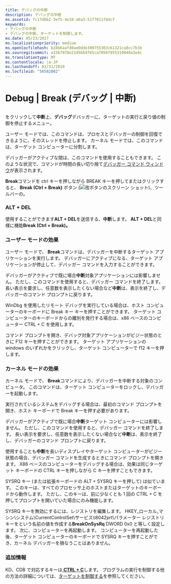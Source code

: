 ```yaml
---
title: デバッグの中断
description: デバッグの中断
ms.assetid: fc17d0b2-3ef5-4e10-a6a3-51f7011fddcf
keywords:
- デバッグの中断
- デバッグの中断、ターゲットを制御します。
ms.date: 05/23/2017
ms.localizationpriority: medium
ms.openlocfilehash: b28b6aaf40ae0dde309755303c61321ca8cc7b3b
ms.sourcegitcommit: a33b7978e22d5bb9f65ca7056f955319049a2e4c
ms.translationtype: MT
ms.contentlocale: ja-JP
ms.lasthandoff: 01/31/2019
ms.locfileid: "56582002"
---
```

# <a name="debug--break"></a>Debug | Break (デバッグ | 中断)


## <span id="ddk_debug_break_dbg"></span><span id="DDK_DEBUG_BREAK_DBG"></span>


をクリックして**中断**上、**デバッグ**デバッガーに、ターゲットの実行と戻り値の制御を停止するメニュー。

ユーザー モードでは、このコマンドは、プロセスとデバッガーの制御を回復できるように、そのスレッドを停止します。 カーネル モードでは、このコマンドは、ターゲット コンピューターに分割します。

デバッガーがアクティブな間は、このコマンドを使用することもできます。 このような状況で、コマンドが時間の長い切り捨て[デバッガー コマンド ウィンドウ](debugger-command-window.md)が表示されます。

**Break**コマンドを ctrl キーを押しながら BREAK キーを押してまたはクリックすると、 **Break (Ctrl + Break)** ボタン (![改ボタンのスクリーン ショット](images/tbbreak.png))、ツールバーの。

### <a name="span-idaltdelspanspan-idaltdelspanaltdel"></a><span id="ALT_DEL"></span><span id="alt_del"></span>ALT + DEL

使用することができます**ALT + DEL**を送信する、**中断**します。 **ALT + DEL**と同様に機能**Break (Ctrl + Break)。**

### <a name="span-idusermodeeffectsspanspan-idusermodeeffectsspanuser-mode-effects"></a><span id="user_mode_effects"></span><span id="USER_MODE_EFFECTS"></span>ユーザー モードの効果

ユーザー モードで、 **Break**コマンドは、デバッガーを中断するターゲット アプリケーションを実行します。 デバッガーにアクティブになる、ターゲット アプリケーションが停止して、デバッガー コマンドを入力することができます。

デバッガーがアクティブで既に場合**中断**対象アプリケーションには影響しません。 ただし、このコマンドを使用すると、デバッガー コマンドを終了します。 長い表示を要求し、任意数を表示したくない場合など**中断**は、表示を終了し、デバッガーのコマンド プロンプトに戻ります。

WinDbg を使用したリモート デバッグを実行している場合は、ホスト コンピューターのキーボードに Break キー キーを押すことができます。 ターゲット コンピューターのキーボードからの離別を発行する場合は、x86 ベースのコンピューター CTRL + C を使用します。

コマンド プロンプトを開き、デバッグ対象アプリケーションがビジー状態のときに F12 キーを押すことができます。 ターゲット アプリケーションの windows のいずれかをクリックし、ターゲット コンピューターで f12 キーを押します。

### <a name="span-idkernelmodeeffectsspanspan-idkernelmodeeffectsspankernel-mode-effects"></a><span id="kernel_mode_effects"></span><span id="KERNEL_MODE_EFFECTS"></span>カーネル モードの効果

カーネル モードで、 **Break**コマンドにより、デバッガーを中断する対象のコンピュータ。 このコマンドは、ターゲット コンピューターをロックし、デバッガーを起動します。

実行されているシステムをデバッグする場合は、最初のコマンド プロンプトを開き、ホスト キーボードで Break キーを押す必要があります。

デバッガーがアクティブで既に場合**中断**ターゲット コンピューターには影響しません。 ただし、このコマンドを使用すると、デバッガー コマンドを終了します。 長い表示を要求し、任意数を表示したくない場合など**中断**は、表示を終了し、デバッガーのコマンド プロンプトに戻ります。

使用することも**中断**を長いディスプレイやターゲット コンピューターがビジー状態の場合、デバッガー コマンドを生成するときにコマンド プロンプトを開きます。 X86 ベースのコンピューターをデバッグする場合は、効果は同じターゲット キーボードの CTRL キーを押しながら C キーを押すこともできます。

SYSRQ キー (または拡張キーボードの ALT + SYSRQ キーを押して) は似ています。 このキーは、すべてのプロセッサ上のホストまたはターゲットのキーボードから動作します。 ただし、このキーは、前に少なくとも 1 回の CTRL + C を押してプロンプトを開いていた場合にのみ機能します。

SYSRQ キーを無効にするには、レジストリを編集します。 HKEY\_ローカル\_マシン\\システム\\CurrentControlSet\\サービス\\i8042prt\\パラメーター レジストリ キーをという名前の値を作成する**BreakOnSysRq** DWORD 0x0 と等しく設定します。 次に、コンピューターを再起動します。 コンピューターを再起動した後、ターゲット コンピューターのキーボードで SYSRQ キーを押すことができ、カーネル デバッガーを損なうことはありません。

### <a name="span-idadditionalinformationspanspan-idadditionalinformationspanadditional-information"></a><span id="additional_information"></span><span id="ADDITIONAL_INFORMATION"></span>追加情報

KD、CDB で対応するキーは[ **CTRL + C**](ctrl-c--break-.md)します。 プログラムの実行を制御する他の方法の詳細については、[ターゲットを制御する](controlling-the-target.md)を参照してください。

 

 





